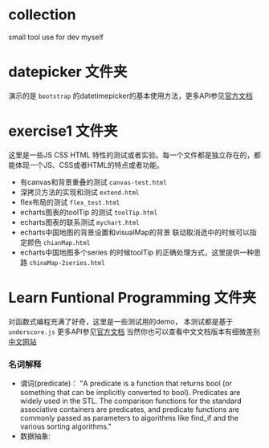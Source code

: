 # collection
small tool use for dev myself
# datepicker 文件夹
 演示的是 `bootstrap` 的datetimepicker的基本使用方法，更多API参见[官方文档](http://www.bootcss.com/p/bootstrap-datetimepicker/)
# exercise1 文件夹
这里是一些JS CSS HTML 特性的测试或者实验。每一个文件都是独立存在的，都能体现一个JS、CSS或者HTML的特点或者功能。
- 有canvas和背景重叠的测试 `canvas-test.html`
- 深拷贝方法的实现和测试  `extend.html`
- flex布局的测试 `flex_test.html`
- echarts图表的toolTip 的测试  `toolTip.html`
- echarts图表的联系测试 `mychart.html`
- echarts中国地图的背景设置和visualMap的背景 联动取消选中的时候可以指定颜色 `chianMap.html`
- echarts中国地图多个series 的时候toolTip 的正确处理方式，这里提供一种思路 `chinaMap-2series.html`
# Learn Funtional Programming 文件夹
对函数式编程充满了好奇，这里是一些测试用的demo，
本测试都是基于 `underscore.js` 更多API参见[官方文档](http://underscorejs.org/) 当然你也可以查看中文文档版本有细微差别 [中文网站](http://www.bootcss.com/p/underscore/)

### 名词解释
- 谓词(predicate)： "A predicate is a function that returns bool (or something that can be implicitly converted to bool). Predicates are widely used in the STL. The comparison functions for the standard associative containers are predicates, and predicate functions are commonly passed as parameters to algorithms like find_if and the various sorting algorithms."
- 数据抽象: 
